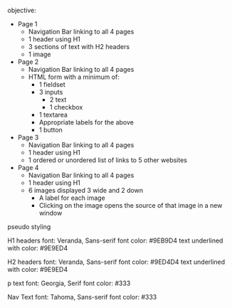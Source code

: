 objective:
  - Page 1
    - Navigation Bar linking to all 4 pages
    - 1 header using H1
    - 3 sections of text with H2 headers
    - 1 image
  - Page 2
    - Navigation Bar linking to all 4 pages
    - HTML form with a minimum of:
      - 1 fieldset
      - 3 inputs
        - 2 text
        - 1 checkbox
      - 1 textarea
      - Appropriate labels for the above
      - 1 button
  - Page 3
    - Navigation Bar linking to all 4 pages
    - 1 header using H1
    - 1 ordered or unordered list of links to 5 other websites
  - Page 4
    - Navigation Bar linking to all 4 pages
    - 1 header using H1
    - 6 images displayed 3 wide and 2 down
      - A label for each image
      - Clicking on the image opens the source of that image in a new window

pseudo styling

H1 headers
font: Veranda, Sans-serif
font color: #9EB9D4
text underlined with color: #9E9ED4

H2 headers
font: Veranda, Sans-serif
font color: #9ED4D4
text underlined with color: #9E9ED4

p text
font: Georgia, Serif
font color: #333

Nav Text
font: Tahoma, Sans-serif
font color: #333